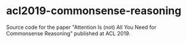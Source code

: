 # acl2019-commonsense-reasoning
Source code for the paper "Attention Is (not) All You Need for Commonsense Reasoning" published at ACL 2019.
